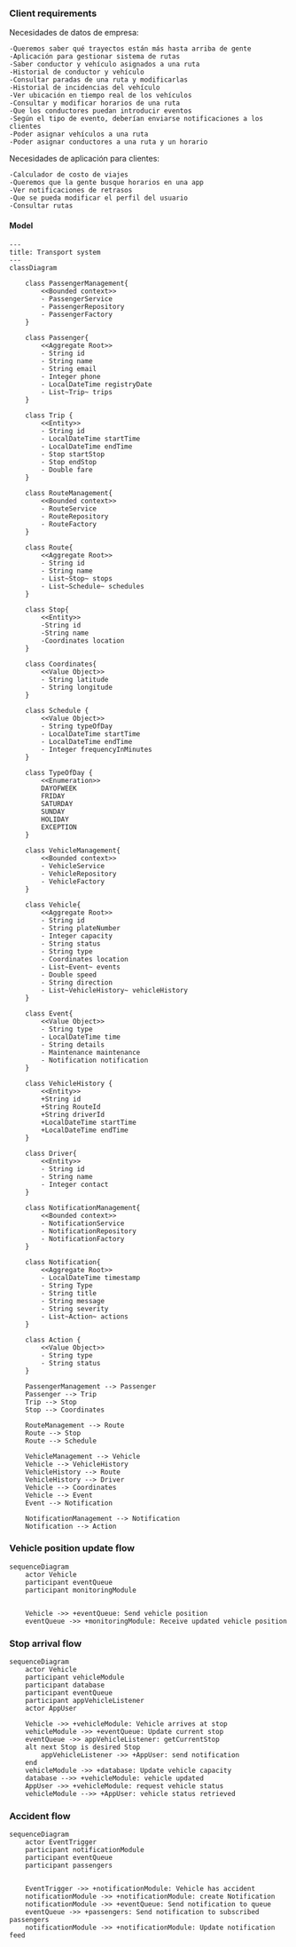 ### Client requirements

Necesidades de datos de empresa:

    -Queremos saber qué trayectos están más hasta arriba de gente
    -Aplicación para gestionar sistema de rutas
    -Saber conductor y vehículo asignados a una ruta
    -Historial de conductor y vehículo
    -Consultar paradas de una ruta y modificarlas
    -Historial de incidencias del vehículo
    -Ver ubicación en tiempo real de los vehículos
    -Consultar y modificar horarios de una ruta
    -Que los conductores puedan introducir eventos
    -Según el tipo de evento, deberían enviarse notificaciones a los clientes
    -Poder asignar vehículos a una ruta
    -Poder asignar conductores a una ruta y un horario

Necesidades de aplicación para clientes:

    -Calculador de costo de viajes
    -Queremos que la gente busque horarios en una app
    -Ver notificaciones de retrasos
    -Que se pueda modificar el perfil del usuario
    -Consultar rutas


#### Model

```mermaid
---
title: Transport system
---
classDiagram

    class PassengerManagement{
        <<Bounded context>>
        - PassengerService
        - PassengerRepository
        - PassengerFactory
    }

    class Passenger{
        <<Aggregate Root>>
        - String id
        - String name
        - String email
        - Integer phone
        - LocalDateTime registryDate
        - List~Trip~ trips
    }
    
    class Trip {
        <<Entity>>
        - String id
        - LocalDateTime startTime
        - LocalDateTime endTime
        - Stop startStop
        - Stop endStop
        - Double fare
    }
        
    class RouteManagement{
        <<Bounded context>>
        - RouteService
        - RouteRepository
        - RouteFactory
    }
    
    class Route{
        <<Aggregate Root>>
        - String id
        - String name
        - List~Stop~ stops
        - List~Schedule~ schedules
    }
    
    class Stop{
        <<Entity>>
        -String id
        -String name
        -Coordinates location
    }

    class Coordinates{
        <<Value Object>>
        - String latitude
        - String longitude
    }
    
    class Schedule {
        <<Value Object>>
        - String typeOfDay
        - LocalDateTime startTime
        - LocalDateTime endTime
        - Integer frequencyInMinutes
    }
    
    class TypeOfDay {
        <<Enumeration>>
        DAYOFWEEK
        FRIDAY
        SATURDAY
        SUNDAY
        HOLIDAY
        EXCEPTION
    }

    class VehicleManagement{
        <<Bounded context>>
        - VehicleService
        - VehicleRepository
        - VehicleFactory
    }
    
    class Vehicle{
        <<Aggregate Root>>
        - String id
        - String plateNumber
        - Integer capacity
        - String status
        - String type
        - Coordinates location
        - List~Event~ events
        - Double speed
        - String direction
        - List~VehicleHistory~ vehicleHistory
    }

    class Event{
        <<Value Object>>
        - String type
        - LocalDateTime time
        - String details
        - Maintenance maintenance
        - Notification notification
    }

    class VehicleHistory {
        <<Entity>>
        +String id
        +String RouteId
        +String driverId
        +LocalDateTime startTime
        +LocalDateTime endTime
    }

    class Driver{
        <<Entity>>
        - String id
        - String name
        - Integer contact
    }

    class NotificationManagement{
        <<Bounded context>>
        - NotificationService
        - NotificationRepository
        - NotificationFactory
    }

    class Notification{
        <<Aggregate Root>>
        - LocalDateTime timestamp
        - String Type
        - String title
        - String message
        - String severity
        - List~Action~ actions
    }

    class Action {
        <<Value Object>>
        - String type
        - String status
    }
    
    PassengerManagement --> Passenger
    Passenger --> Trip
    Trip --> Stop
    Stop --> Coordinates
    
    RouteManagement --> Route
    Route --> Stop
    Route --> Schedule
    
    VehicleManagement --> Vehicle
    Vehicle --> VehicleHistory
    VehicleHistory --> Route
    VehicleHistory --> Driver
    Vehicle --> Coordinates
    Vehicle --> Event
    Event --> Notification
    
    NotificationManagement --> Notification
    Notification --> Action

```

### Vehicle position update flow

```mermaid
sequenceDiagram
    actor Vehicle
    participant eventQueue
    participant monitoringModule


    Vehicle ->> +eventQueue: Send vehicle position
    eventQueue ->> +monitoringModule: Receive updated vehicle position
```

### Stop arrival flow

```mermaid
sequenceDiagram
    actor Vehicle
    participant vehicleModule
    participant database
    participant eventQueue
    participant appVehicleListener
    actor AppUser

    Vehicle ->> +vehicleModule: Vehicle arrives at stop
    vehicleModule ->> +eventQueue: Update current stop
    eventQueue ->> appVehicleListener: getCurrentStop
    alt next Stop is desired Stop
        appVehicleListener ->> +AppUser: send notification
    end
    vehicleModule ->> +database: Update vehicle capacity
    database -->> +vehicleModule: vehicle updated
    AppUser ->> +vehicleModule: request vehicle status
    vehicleModule -->> +AppUser: vehicle status retrieved
```

### Accident flow

```mermaid
sequenceDiagram
    actor EventTrigger
    participant notificationModule
    participant eventQueue
    participant passengers


    EventTrigger ->> +notificationModule: Vehicle has accident
    notificationModule ->> +notificationModule: create Notification
    notificationModule ->> +eventQueue: Send notification to queue
    eventQueue ->> +passengers: Send notification to subscribed passengers
    notificationModule ->> +notificationModule: Update notification feed
```